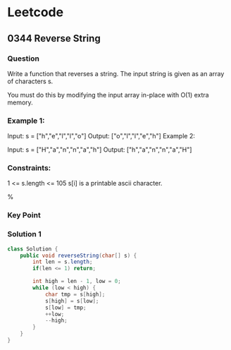 # Leetcode
## 0344 Reverse String
### Question
Write a function that reverses a string. The input string is given as an array of characters s.

You must do this by modifying the input array in-place with O(1) extra memory.

### Example 1:

Input: s = ["h","e","l","l","o"]
Output: ["o","l","l","e","h"]
Example 2:

Input: s = ["H","a","n","n","a","h"]
Output: ["h","a","n","n","a","H"]
 
### Constraints:

1 <= s.length <= 105
s[i] is a printable ascii character.

%

### Key Point


### Solution 1
```java
class Solution {
    public void reverseString(char[] s) {
        int len = s.length;
        if(len <= 1) return;

        int high = len - 1, low = 0;
        while (low < high) {
            char tmp = s[high];
            s[high] = s[low];
            s[low] = tmp;
            ++low;
            --high;
        }
    }
}
```


